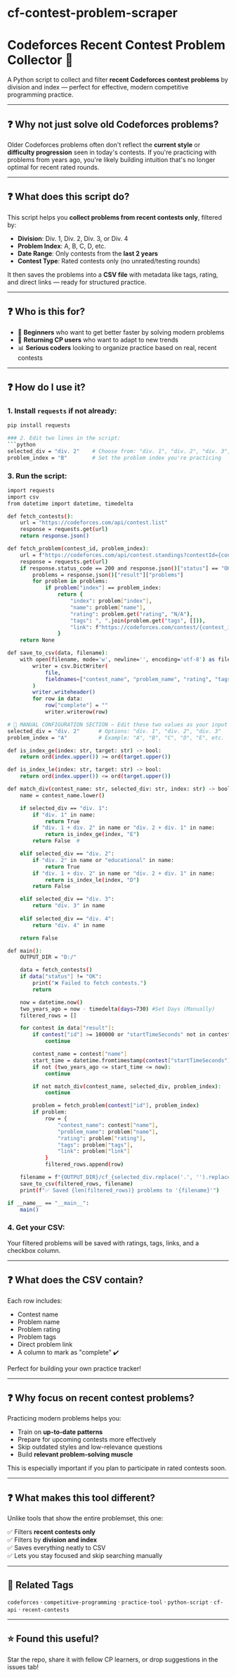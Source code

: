 # cf-contest-problem-scraper

# Codeforces Recent Contest Problem Collector 🧠

A Python script to collect and filter **recent Codeforces contest problems** by division and index — perfect for effective, modern competitive programming practice.

---

## ❓ Why not just solve old Codeforces problems?

Older Codeforces problems often don't reflect the **current style** or **difficulty progression** seen in today's contests. If you're practicing with problems from years ago, you're likely building intuition that's no longer optimal for recent rated rounds.

---

## ❓ What does this script do?

This script helps you **collect problems from recent contests only**, filtered by:

- **Division**: Div. 1, Div. 2, Div. 3, or Div. 4  
- **Problem Index**: A, B, C, D, etc.  
- **Date Range**: Only contests from the **last 2 years**  
- **Contest Type**: Rated contests only (no unrated/testing rounds)

It then saves the problems into a **CSV file** with metadata like tags, rating, and direct links — ready for structured practice.

---

## ❓ Who is this for?

- 🧩 **Beginners** who want to get better faster by solving modern problems  
- 🔁 **Returning CP users** who want to adapt to new trends  
- 📊 **Serious coders** looking to organize practice based on real, recent contests  

---

## ❓ How do I use it?

### 1. Install `requests` if not already:
```bash
pip install requests

### 2. Edit two lines in the script:
```python
selected_div = "div. 2"    # Choose from: "div. 1", "div. 2", "div. 3", "div. 4"
problem_index = "B"        # Set the problem index you're practicing
```

### 3. Run the script:
```bash
import requests
import csv
from datetime import datetime, timedelta

def fetch_contests():
    url = "https://codeforces.com/api/contest.list"
    response = requests.get(url)
    return response.json()

def fetch_problem(contest_id, problem_index):
    url = f"https://codeforces.com/api/contest.standings?contestId={contest_id}&from=1&count=10"
    response = requests.get(url)
    if response.status_code == 200 and response.json()["status"] == "OK":
        problems = response.json()["result"]["problems"]
        for problem in problems:
            if problem["index"] == problem_index:
                return {
                    "index": problem["index"],
                    "name": problem["name"],
                    "rating": problem.get("rating", "N/A"),
                    "tags": ", ".join(problem.get("tags", [])),
                    "link": f"https://codeforces.com/contest/{contest_id}/problem/{problem['index']}"
                }
    return None

def save_to_csv(data, filename):
    with open(filename, mode='w', newline='', encoding='utf-8') as file:
        writer = csv.DictWriter(
            file,
            fieldnames=["contest_name", "problem_name", "rating", "tags", "link", "complete"]
        )
        writer.writeheader()
        for row in data:
            row["complete"] = ""
            writer.writerow(row)

# 📌 MANUAL CONFIGURATION SECTION — Edit these two values as your input
selected_div = "div. 2"      # Options: "div. 1", "div. 2", "div. 3"
problem_index = "A"          # Example: "A", "B", "C", "D", "E", etc.

def is_index_ge(index: str, target: str) -> bool:
    return ord(index.upper()) >= ord(target.upper())

def is_index_le(index: str, target: str) -> bool:
    return ord(index.upper()) <= ord(target.upper())

def match_div(contest_name: str, selected_div: str, index: str) -> bool:
    name = contest_name.lower()

    if selected_div == "div. 1":
        if "div. 1" in name:
            return True
        if "div. 1 + div. 2" in name or "div. 2 + div. 1" in name:
            return is_index_ge(index, "E")
        return False  # 

    elif selected_div == "div. 2":
        if "div. 2" in name or "educational" in name:
            return True
        if "div. 1 + div. 2" in name or "div. 2 + div. 1" in name:
            return is_index_le(index, "D")
        return False

    elif selected_div == "div. 3":
        return "div. 3" in name
    
    elif selected_div == "div. 4":
        return "div. 4" in name

    return False

def main():
    OUTPUT_DIR = "D:/"

    data = fetch_contests()
    if data["status"] != "OK":
        print("❌ Failed to fetch contests.")
        return

    now = datetime.now()
    two_years_ago = now - timedelta(days=730) #Set Days (Manually)
    filtered_rows = []

    for contest in data["result"]:
        if contest["id"] >= 100000 or "startTimeSeconds" not in contest:
            continue

        contest_name = contest["name"]
        start_time = datetime.fromtimestamp(contest["startTimeSeconds"])
        if not (two_years_ago <= start_time <= now):
            continue

        if not match_div(contest_name, selected_div, problem_index):
            continue

        problem = fetch_problem(contest["id"], problem_index)
        if problem:
            row = {
                "contest_name": contest["name"],
                "problem_name": problem["name"],
                "rating": problem["rating"],
                "tags": problem["tags"],
                "link": problem["link"]
            }
            filtered_rows.append(row)

    filename = f"{OUTPUT_DIR}/cf_{selected_div.replace('.', '').replace(' ', '')}_problem_{problem_index.lower()}.csv"
    save_to_csv(filtered_rows, filename)
    print(f"✅ Saved {len(filtered_rows)} problems to '{filename}'")

if __name__ == "__main__":
    main()

```

### 4. Get your CSV:
Your filtered problems will be saved with ratings, tags, links, and a checkbox column.

---
## ❓ What does the CSV contain?

Each row includes:

- Contest name  
- Problem name  
- Problem rating  
- Problem tags  
- Direct problem link  
- A column to mark as "complete" ✔️

Perfect for building your own practice tracker!

---

## ❓ Why focus on recent contest problems?

Practicing modern problems helps you:

- Train on **up-to-date patterns**
- Prepare for upcoming contests more effectively
- Skip outdated styles and low-relevance questions
- Build **relevant problem-solving muscle**

This is especially important if you plan to participate in rated contests soon.

---

## ❓ What makes this tool different?

Unlike tools that show the entire problemset, this one:

✅ Filters **recent contests only**  
✅ Filters by **division and index**  
✅ Saves everything neatly to CSV  
✅ Lets you stay focused and skip searching manually

---

## 🔗 Related Tags

`codeforces` · `competitive-programming` · `practice-tool` · `python-script` · `cf-api` · `recent-contests`

---

## ⭐ Found this useful?
Star the repo, share it with fellow CP learners, or drop suggestions in the issues tab!
